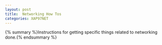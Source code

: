 ```yaml
---
layout: post
title:  Networking How Tos
categories: XAP97NET
---
```


{% summary %}Instructions for getting specific things related to networking done.{% endsummary %}

